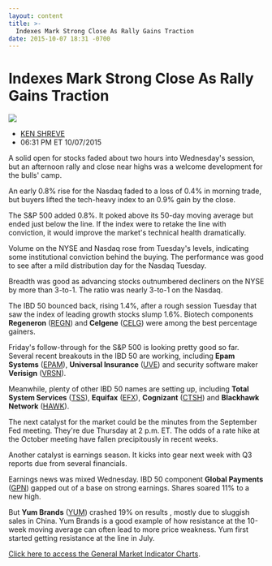 ```yaml
---
layout: content
title: >-
  Indexes Mark Strong Close As Rally Gains Traction
date: 2015-10-07 18:31 -0700
---
```



Indexes Mark Strong Close As Rally Gains Traction
==================================================


![](https://www.investors.com/wp-content/uploads/ibd-migrated-images/MPv_151008_635798277402225519.png)

* [KEN SHREVE](https://www.investors.com/author/shrevek/ "Posts by KEN SHREVE")
* 06:31 PM ET 10/07/2015




  

A solid open for stocks faded about two hours into Wednesday's session, but an afternoon rally and close near highs was a welcome development for the bulls' camp.

  

An early 0.8% rise for the Nasdaq faded to a loss of 0.4% in morning trade, but buyers lifted the tech-heavy index to an 0.9% gain by the close.

  

The S&P 500 added 0.8%. It poked above its 50-day moving average but ended just below the line. If the index were to retake the line with conviction, it would improve the market's technical health dramatically.

  

Volume on the NYSE and Nasdaq rose from Tuesday's levels, indicating some institutional conviction behind the buying. The performance was good to see after a mild distribution day for the Nasdaq Tuesday.

  

Breadth was good as advancing stocks outnumbered decliners on the NYSE by more than 3-to-1. The ratio was nearly 3-to-1 on the Nasdaq.

  

The IBD 50 bounced back, rising 1.4%, after a rough session Tuesday that saw the index of leading growth stocks slump 1.6%. Biotech components **Regeneron** ([REGN](https://research.investors.com/quote.aspx?symbol=REGN)) and **Celgene** ([CELG](https://research.investors.com/quote.aspx?symbol=CELG)) were among the best percentage gainers.

  

Friday's follow-through for the S&P 500 is looking pretty good so far. Several recent breakouts in the IBD 50 are working, including **Epam Systems** ([EPAM](https://research.investors.com/quote.aspx?symbol=EPAM)), **Universal Insurance** ([UVE](https://research.investors.com/quote.aspx?symbol=UVE)) and security software maker **Verisign** ([VRSN](https://research.investors.com/quote.aspx?symbol=VRSN)).

  

Meanwhile, plenty of other IBD 50 names are setting up, including **Total System Services** ([TSS](https://research.investors.com/quote.aspx?symbol=TSS)), **Equifax** ([EFX](https://research.investors.com/quote.aspx?symbol=EFX)), **Cognizant** ([CTSH](https://research.investors.com/quote.aspx?symbol=CTSH)) and **Blackhawk Network** ([HAWK](https://research.investors.com/quote.aspx?symbol=HAWK)).

  

The next catalyst for the market could be the minutes from the September Fed meeting. They're due Thursday at 2 p.m. ET. The odds of a rate hike at the October meeting have fallen precipitously in recent weeks.

  

Another catalyst is earnings season. It kicks into gear next week with Q3 reports due from several financials.

  

Earnings news was mixed Wednesday. IBD 50 component **Global Payments** ([GPN](https://research.investors.com/quote.aspx?symbol=GPN)) gapped out of a base on strong earnings. Shares soared 11% to a new high.

  

But **Yum Brands** ([YUM](https://research.investors.com/quote.aspx?symbol=YUM)) crashed 19% on results , mostly due to sluggish sales in China. Yum Brands is a good example of how resistance at the 10-week moving average can often lead to more price weakness. Yum first started getting resistance at the line in July.

  

[Click here to access the General Market Indicator Charts](https://www.investors.com/pdf/GMI_100815.pdf).




